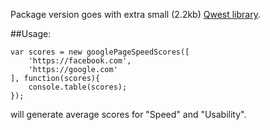 Package version goes with extra small (2.2kb) [Qwest library](http://microjs.com/#qwest).

##Usage:

```
var scores = new googlePageSpeedScores([
	'https://facebook.com',
	'https://google.com'
], function(scores){
	console.table(scores);
});
```

will generate average scores for "Speed" and "Usability".